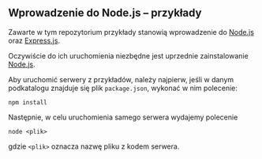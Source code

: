 ## Wprowadzenie do Node.js – przykłady

Zawarte w tym repozytorium przykłady stanowią wprowadzenie do
[Node.js](http://nodejs.org/) oraz [Express.js](http://expressjs.com/).

Oczywiście do ich uruchomienia niezbędne jest uprzednie zainstalowanie
[Node.js](http://nodejs.org/).

Aby uruchomić serwery z przykładów, należy najpierw, jeśli w danym
podkatalogu znajduje się plik `package.json`,
wykonać w nim polecenie:

    npm install

Następnie, w celu uruchomienia samego serwera wydajemy polecenie

    node <plik>

gdzie `<plik>` oznacza nazwę pliku z kodem serwera.

